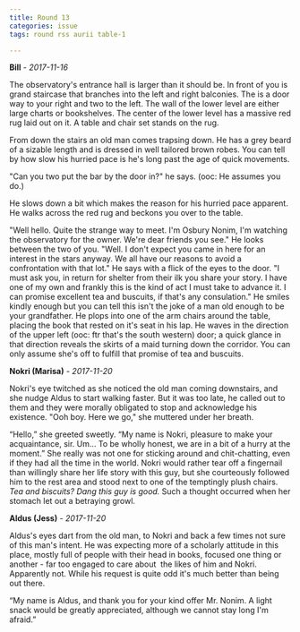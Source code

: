 ```yaml
---
title: Round 13
categories: issue
tags: round rss aurii table-1

---
```


**Bill** - *2017-11-16*

The observatory's entrance hall is larger than it should be. In front of you is grand staircase that branches into the left and right balconies. The is a door way to your right and two to the left. The wall of the lower level are either large charts or bookshelves. The center of the lower level has a massive red rug laid out on it. A table and chair set stands on the rug. 

From down the stairs an old man comes trapsing down. He has a grey beard of a sizable length and is dressed in well tailored brown robes. You can tell by how slow his hurried pace is he's long past the age of quick movements. 

"Can you two put the bar by the door in?" he says. (ooc: He assumes you do.)

He slows down a bit which makes the reason for his hurried pace apparent. He walks across the red rug and beckons you over to the table. 

"Well hello. Quite the strange way to meet. I'm Osbury Nonim, I'm watching the observatory for the owner. We're dear friends you see." He looks between the two of you. "Well. I don't expect you came in here for an interest in the stars anyway. We all have our reasons to avoid a confrontation with that lot." He says with a flick of the eyes to the door. "I must ask you, in return for shelter from their ilk you share your story. I have one of my own and frankly this is the kind of act I must take to advance it. I can promise excellent tea and buscuits, if that's any consulation." He smiles kindly enough but you can tell this isn't the joke of a man old enough to be your grandfather. He plops into one of the arm chairs around the table, placing the book that rested on it's seat in his lap. He waves in the direction of the upper left (ooc: ftr that's the south western) door; a quick glance in that direction reveals the skirts of a maid turning down the corridor. You can only assume she's off to fulfill that promise of tea and buscuits.

**Nokri (Marisa)** - *2017-11-20*

Nokri's eye twitched as she noticed the old man coming downstairs, and she nudge Aldus to start walking faster. But it was too late, he called out to them and they were morally obligated to stop and acknowledge his existence. "Ooh boy. Here we go," she muttered under her breath.

“Hello,” she greeted sweetly. “My name is Nokri, pleasure to make your acquaintance, sir. Um… To be wholly honest, we are in a bit of a hurry at the moment.” She really was not one for sticking around and chit-chatting, even if they had all the time in the world. Nokri would rather tear off a fingernail than willingly share her life story with this guy, but she courteously followed him to the rest area and stood next to one of the temptingly plush chairs. *Tea and biscuits? Dang this guy is good.* Such a thought occurred when her stomach let out a betraying growl.

**Aldus (Jess)** - *2017-11-20*

Aldus's eyes dart from the old man, to Nokri and back a few times not sure of this man's intent. He was expecting more of a scholarly attitude in this place, mostly full of people with their head in books, focused one thing or another - far too engaged to care about  the likes of him and Nokri. Apparently not. While his request is quite odd it's much better than being out there. 


“My name is Aldus, and thank you for your kind offer Mr. Nonim. A light snack would be greatly appreciated, although we cannot stay long I'm afraid.”



<!-- re.findall('a.*?(?=a|$)', t+'x') -->